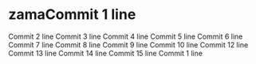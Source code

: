 # zamaCommit 1 line
Commit 2 line
Commit 3 line
Commit 4 line
Commit 5 line
Commit 6 line
Commit 7 line
Commit 8 line
Commit 9 line
Commit 10 line
Commit 12 line
Commit 13 line
Commit 14 line
Commit 15 line
Commit 1 line
